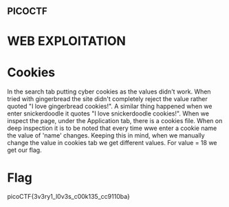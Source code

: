 ## PICOCTF

# WEB EXPLOITATION

# Cookies
In the search tab putting cyber cookies as the values didn't work. When tried with gingerbread the site didn't completely reject the value rather quoted "I love gingerbread cookies!". A similar thing happened when we enter snickerdoodle it quotes "I love snickerdoodle cookies!". When we inspect the page, under the Application tab, there is a cookies file. When on deep inspection it is to be noted that every time wwe enter a cookie name the value of 'name' changes. Keeping this in mind, when we manually change the value in cookies tab we get different values. For value = 18 we get our flag. 

# Flag
  picoCTF{3v3ry1_l0v3s_c00k135_cc9110ba}

